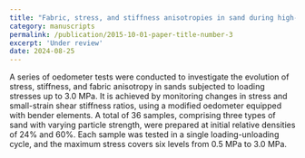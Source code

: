 ```yaml
---
title: "Fabric, stress, and stiffness anisotropies in sand during high-stress oedometer test"
category: manuscripts
permalink: /publication/2015-10-01-paper-title-number-3
excerpt: 'Under review'
date: 2024-08-25
---
```


A series of oedometer tests were conducted to investigate the evolution of stress, stiffness, and fabric anisotropy in sands subjected to loading stresses up to 3.0 MPa. It is achieved by monitoring changes in stress and small-strain shear stiffness ratios, using a modified oedometer equipped with bender elements. A total of 36 samples, comprising three types of sand with varying particle strength, were prepared at initial relative densities of 24% and 60%. Each sample was tested in a single loading-unloading cycle, and the maximum stress covers six levels from 0.5 MPa to 3.0 MPa.
